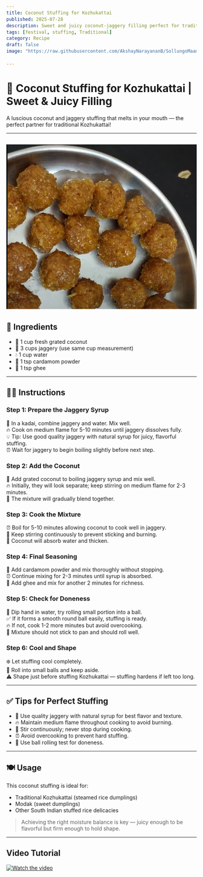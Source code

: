 ```yaml
---
title: Coconut Stuffing for Kozhukattai  
published: 2025-07-28  
description: Sweet and juicy coconut-jaggery filling perfect for traditional Kozhukattai and other South Indian stuffed dumplings.  
tags: [festival, stuffing, Traditional]  
category: Recipe  
draft: false  
image: "https://raw.githubusercontent.com/AkshayNarayananB/SollungoMaami/master/images/coconutjaggery.png" 
  
---
```


# 🥥 Coconut Stuffing for Kozhukattai | Sweet & Juicy Filling

A luscious coconut and jaggery stuffing that melts in your mouth — the perfect partner for traditional Kozhukattai!

---
![coconutjaggery](https://raw.githubusercontent.com/AkshayNarayananB/SollungoMaami/master/images/coconutjaggery.png)
---
## 🌾 Ingredients

- 🥥 1 cup fresh grated coconut  
- 🍯 3 cups jaggery (use same cup measurement)  
- 💧 1 cup water  
- 🌿 1 tsp cardamom powder  
- 🧈 1 tsp ghee  

---

## 👩‍🍳 Instructions

### Step 1: Prepare the Jaggery Syrup  
🍯 In a kadai, combine jaggery and water. Mix well.  
🔥 Cook on medium flame for 5-10 minutes until jaggery dissolves fully.  
💡 Tip: Use good quality jaggery with natural syrup for juicy, flavorful stuffing.  
⏰ Wait for jaggery to begin boiling slightly before next step.  

### Step 2: Add the Coconut  
🥥 Add grated coconut to boiling jaggery syrup and mix well.  
🔥 Initially, they will look separate; keep stirring on medium flame for 2-3 minutes.  
🥄 The mixture will gradually blend together.  

### Step 3: Cook the Mixture  
⏰ Boil for 5-10 minutes allowing coconut to cook well in jaggery.  
🥄 Keep stirring continuously to prevent sticking and burning.  
👀 Coconut will absorb water and thicken.  

### Step 4: Final Seasoning  
🌿 Add cardamom powder and mix thoroughly without stopping.  
⏰ Continue mixing for 2-3 minutes until syrup is absorbed.  
🧈 Add ghee and mix for another 2 minutes for richness.  

### Step 5: Check for Doneness  
🏀 Dip hand in water, try rolling small portion into a ball.  
✅ If it forms a smooth round ball easily, stuffing is ready.  
🔥 If not, cook 1-2 more minutes but avoid overcooking.  
👀 Mixture should not stick to pan and should roll well.  

### Step 6: Cool and Shape  
❄️ Let stuffing cool completely.  
🏀 Roll into small balls and keep aside.  
⚠️ Shape just before stuffing Kozhukattai — stuffing hardens if left too long.  

---

## ✅ Tips for Perfect Stuffing

- 🍯 Use quality jaggery with natural syrup for best flavor and texture.  
- 🔥 Maintain medium flame throughout cooking to avoid burning.  
- 🥄 Stir continuously; never stop during cooking.  
- ⏰ Avoid overcooking to prevent hard stuffing.  
- 🏀 Use ball rolling test for doneness.  

---

## 🍽️ Usage

This coconut stuffing is ideal for:  

- Traditional Kozhukattai (steamed rice dumplings)  
- Modak (sweet dumplings)  
- Other South Indian stuffed rice delicacies  

> Achieving the right moisture balance is key — juicy enough to be flavorful but firm enough to hold shape.  

---
## Video Tutorial

[![Watch the video](https://img.youtube.com/vi/VIDEO_ID/0.jpg)](https://youtu.be/l0SQmGFYyas?si=Ajap5Zn1c6NgtLH2)
